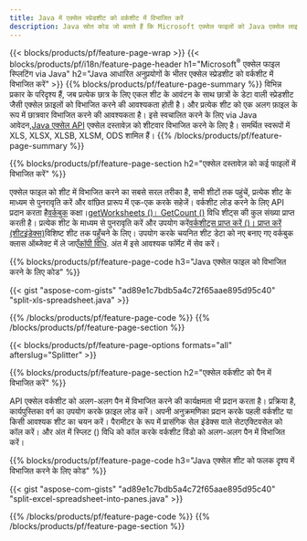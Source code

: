 ```yaml
---
title: Java में एक्सेल स्प्रेडशीट को वर्कशीट में विभाजित करें
description: Java स्रोत कोड जो बताते हैं कि Microsoft एक्सेल फाइलों को Java एक्सेल लाइब्रेरी का उपयोग करके कई दस्तावेजों में कैसे विभाजित किया जाए
---
```

{{< blocks/products/pf/feature-page-wrap >}}
{{< blocks/products/pf/i18n/feature-page-header h1="Microsoft<sup>&reg;</sup> एक्सेल फाइल स्प्लिटिंग via Java" h2="Java आधारित अनुप्रयोगों के भीतर एक्सेल स्प्रेडशीट को वर्कशीट में विभाजित करें" >}}
{{% blocks/products/pf/feature-page-summary %}}
 विभिन्न प्रकार के परिदृश्य हैं, जब प्रत्येक छात्र के लिए एकल शीट के आवंटन के साथ छात्रों के डेटा वाली स्प्रेडशीट जैसी एक्सेल फ़ाइलों को विभाजित करने की आवश्यकता होती है। और प्रत्येक शीट को एक अलग फ़ाइल के रूप में छात्रवार विभाजित करने की आवश्यकता है। इसे स्वचालित करने के लिए via Java आवेदन,[Java एक्सेल API](/cells/hi/java/) एक्सेल दस्तावेज़ को शीटवार विभाजित करने के लिए है। समर्थित स्वरूपों में XLS, XLSX, XLSB, XLSM, ODS शामिल हैं।
{{% /blocks/products/pf/feature-page-summary %}}

{{% blocks/products/pf/feature-page-section h2="एक्सेल दस्तावेज़ को कई फाइलों में विभाजित करें" %}}

 एक्सेल फाइल को शीट में विभाजित करने का सबसे सरल तरीका है, सभी शीटों तक पहुंचें, प्रत्येक शीट के माध्यम से पुनरावृति करें और वांछित प्रारूप में एक-एक करके सहेजें। वर्कशीट लोड करने के लिए API प्रदान करता है[वर्कबुक](https://reference.aspose.com/cells/java/com.aspose.cells/Workbook) कक्षा।[getWorksheets ()। GetCount ()](https://reference.aspose.com/cells/java/com.aspose.cells/worksheetcollection#Count) विधि शीट्स की कुल संख्या प्राप्त करती है। प्रत्येक शीट के माध्यम से पुनरावृति करें और उपयोग करें[वर्कशीट्स प्राप्त करें ()। प्राप्त करें (शीटइंडेक्स)](https://reference.aspose.com/cells/java/com.aspose.cells/worksheetcollection#get)विशिष्ट शीट तक पहुँचने के लिए। उपयोग करके चयनित शीट डेटा को नए बनाए गए वर्कबुक क्लास ऑब्जेक्ट में ले जाएँ[कॉपी विधि](https://reference.aspose.com/cells/java/com.aspose.cells/workbook#copy(com.aspose.cells.Workbook)). अंत में इसे आवश्यक फॉर्मेट में सेव करें।

{{% blocks/products/pf/feature-page-code h3="Java एक्सेल फाइल को विभाजित करने के लिए कोड" %}}

{{< gist "aspose-com-gists" "ad89e1c7bdb5a4c72f65aae895d95c40" "split-xls-spreadsheet.java" >}}

{{% /blocks/products/pf/feature-page-code %}}
{{% /blocks/products/pf/feature-page-section %}}

{{< blocks/products/pf/feature-page-options formats="all" afterslug="Splitter" >}}

{{% blocks/products/pf/feature-page-section h2="एक्सेल वर्कशीट को पैन में विभाजित करें" %}}

API एक्सेल वर्कशीट को अलग-अलग पैन में विभाजित करने की कार्यक्षमता भी प्रदान करता है। प्रक्रिया है, कार्यपुस्तिका वर्ग का उपयोग करके फ़ाइल लोड करें। अपनी अनुक्रमणिका प्रदान करके पहली वर्कशीट या किसी आवश्यक शीट का चयन करें। पैरामीटर के रूप में प्रासंगिक सेल इंडेक्स वाले सेटएक्टिवसेल को कॉल करें। और अंत में स्प्लिट () विधि को कॉल करके वर्कशीट विंडो को अलग-अलग पैन में विभाजित करें।

{{% blocks/products/pf/feature-page-code h3="Java एक्सेल शीट को फलक दृश्य में विभाजित करने के लिए कोड" %}}

{{< gist "aspose-com-gists" "ad89e1c7bdb5a4c72f65aae895d95c40" "split-excel-spreadsheet-into-panes.java" >}}

{{% /blocks/products/pf/feature-page-code %}}
{{% /blocks/products/pf/feature-page-section %}}
